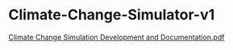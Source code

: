 # Climate-Change-Simulator-v1
[Climate Change Simulation Development and Documentation.pdf](https://github.com/user-attachments/files/17450674/Climate.Change.Simulation.Development.and.Documentation.pdf)
